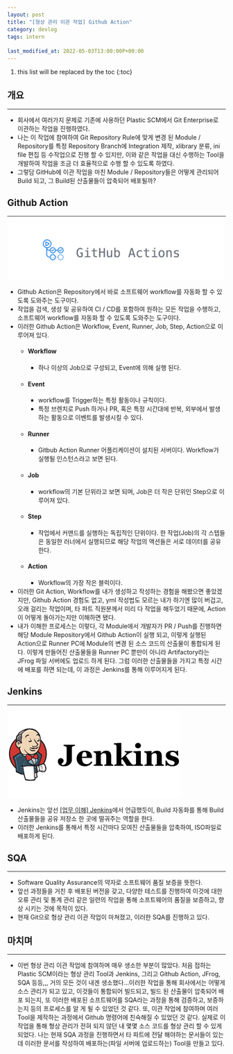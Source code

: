 ```yaml
---
layout: post
title: "[형상 관리 이관 작업] Github Action"
category: devlog
tags: intern

last_modified_at: 2022-05-03T13:00:00P+09:00
---
```


1. this list will be replaced by the toc
{:toc}

## 개요
---
+ 회사에서 여러가지 문제로 기존에 사용하던 Plastic SCM에서 Git Enterprise로 이관하는 작업을 진행하였다. 
+ 나는 이 작업에 참여하여 Git Repository Rule에 맞게 변경 된 Module / Repository를 특정 Repository Branch에 Integration 제작, xlibrary 분류, ini file 편집 등 수작업으로 진행 할 수 있지만, 이와 같은 작업을 대신 수행하는 Tool을 개발하여 작업을 조금 더 효율적으로 수행 할 수 있도록 하였다.
+ 그렇담 GitHub에 이관 작업을 마친 Module / Repository들은 어떻게 관리되어 Build 되고, 그 Build된 산출물들이 압축되어 배포될까?

## Github Action
---
<img src="/assets/img/post-img/intern/2022-05-03-intern-6/gitHubAction.jpg" width=500>

+ Github Action은 Repository에서 바로 소프트웨어 workflow를 자동화 할 수 있도록 도와주는 도구이다.
+ 작업을 검색, 생성 및 공유하여 CI / CD를 포함하여 원하는 모든 작업을 수행하고, 소프트웨어 workflow를 자동화 할 수 있도록 도와주는 도구이다.
+ 이러한 Github Action은 Workflow, Event, Runner, Job, Step, Action으로 이루어져 있다.
    + #### Workflow
        + 하나 이상의 Job으로 구성되고, Event에 의해 실행 된다.
    + #### Event
        + workflow를 Trigger하는 특정 활동이나 규칙이다.
        + 특정 브렌치로 Push 하거나 PR, 혹은 특정 시간대에 반복, 외부에서 발생하는 활동으로 이벤트를 발생시킬 수 있다.
    + #### Runner
        + Gitbub Action Runner 어플리케이션이 설치된 서버이다. Workflow가 실행될 인스턴스라고 보면 된다.
    + #### Job
        + workflow의 기본 단위라고 보면 되며, Job은 더 작은 단위인 Step으로 이루어져 있다.
    + #### Step
        + 작업에서 커맨드를 실행하는 독립적인 단위이다. 한 작업(Job)의 각 스텝들은 동일한 러너에서 실행되므로 해당 작업의 액션들은 서로 데이터를 공유한다.
    + #### Action
        + Workflow의 가장 작은 블럭이다.
+ 이러한 Git Action, Workflow를 내가 생성하고 작성하는 경험을 해봤으면 좋았겠지만, Github Action 경험도 없고, yml 작성법도 모르는 내가 하기엔 많이 버겁고, 오래 걸리는 작업이며, 타 파트 직원분께서 미리 다 작업을 해두었기 때문에, Action이 어떻게 돌아가는지만 이해하면 됐다. 
+ 내가 이해한 프로세스는 이렇다, 각 Module에서 개발자가 PR / Push를 진행하면 해당 Module Repository에서 Github Action이 실행 되고, 이렇게 실행된 Action으로 Runner PC에 Module의 변경 된 소스 코드의 산출물이 통합되게 된다. 이렇게 만들어진 산출물들을 Runner PC 뿐만이 아니라 Artifactory라는 JFrog 파일 서버에도 업로드 하게 된다. 그럼 이러한 산출물들을 가지고 특정 시간에 배포를 하면 되는데, 이 과정은 Jenkins를 통해 이루어지게 된다.

## Jenkins
---
<img src="/assets/img/post-img/intern/2022-05-03-intern-6/jenkins-logo.png" width=400>

+ Jenkins는 앞선 [[업무 이해] Jenkins](https://inseonyun.github.io/devlog/2022/04/29/intern-2.html)에서 언급했듯이, Build 자동화를 통해 Build 산출물들을 공유 저장소 한 곳에 떨궈주는 역할을 한다.
+ 이러한 Jenkins를 통해서 특정 시간마다 모여진 산출물들을 압축하여, ISO파일로 배포하게 된다.

## SQA 
---
+ Software Quality Assurance의 약자로 소프트웨어 품질 보증을 뜻한다.
+ 앞선 과정들을 거친 후 배포된 버전을 갖고, 다양한 테스트를 진행하여 이것에 대한 오류 관리 및 통계 관리 같은 일련의 작업을 통해 소프트웨어의 품질을 보증하고, 향상 시키는 것에 목적이 있다.
+ 현재 Git으로 형상 관리 이관 작업이 마쳐졌고, 이러한 SQA를 진행하고 있다.


## 마치며
---
+ 이번 형상 관리 이관 작업에 참여하며 매우 생소한 부분이 많았다. 처음 접하는 Plastic SCM이라는 형상 관리 Tool과 Jenkins, 그리고 Github Action, JFrog, SQA 등등,,, 거의 모든 것이 내겐 생소했다...이러한 작업을 통해 회사에서는 어떻게 소스 관리가 되고 있고, 이것들이 통합되어 빌드되고, 빌드 된 산출물이 압축되어 배포 되는지, 또 이러한 배포된 소프트웨어를 SQA라는 과정을 통해 검증하고, 보증하는지 등의 프로세스를 알 게 될 수 있었던 것 같다. 또, 이관 작업에 참여하며 여러 Tool을 제작하는 과정에서 Github 명령어에 친숙해질 수 있었던 것 같다. 실제로 이 작업을 통해 형상 관리가 전혀 되지 않던 내 몇몇 소스 코드를 형상 관리 할 수 있게 되었다. 나는 현재 SQA 과정을 진행하면서 타 파트에 전달 해야하는 문서들이 있는데 이러한 문서를 작성하여 배포하는(파일 서버에 업로드하는) Tool을 만들고 있다.
